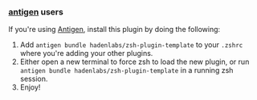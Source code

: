 <!-- Space: Projects -->
<!-- Parent: Project -->
<!-- Title: Installation Antigen ZshPluginTemplate -->
<!-- Label: ZshPluginTemplate -->
<!-- Label: Project -->
<!-- Label: Installation -->
<!-- Label: Antigen -->
<!-- Include: docs/disclaimer.md -->
<!-- Include: ac:toc -->

### [antigen](https://github.com/zsh-users/antigen) users

If you're using [Antigen](https://github.com/zsh-users/antigen), install this plugin by doing the following:

1.  Add `antigen bundle hadenlabs/zsh-plugin-template` to your `.zshrc` where you're adding your other plugins.
2.  Either open a new terminal to force zsh to load the new plugin, or run `antigen bundle hadenlabs/zsh-plugin-template` in a running zsh session.
3.  Enjoy!
